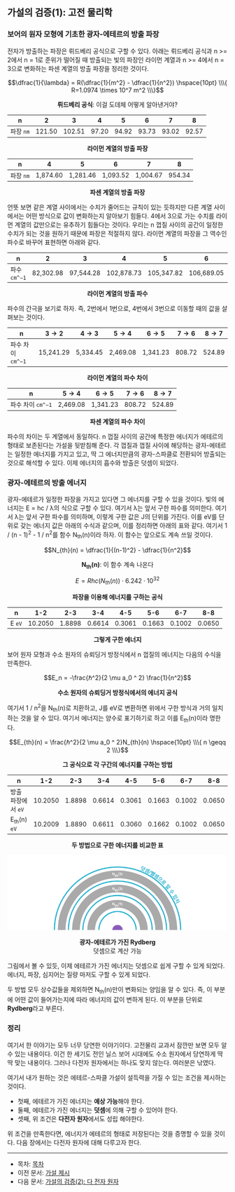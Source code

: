 ## 가설의 검증(1): 고전 물리학

### 보어의 원자 모형에 기초한 광자-에테르의 방출 파장

전자가 방출하는 파장은 뤼드베리 공식으로 구할 수 있다. 아래는 뤼드베리 공식과 n >= 2에서 n = 1로 준위가 떨어질 때 방출되는 빛의 파장인 라이먼 계열과 n >= 4에서 n = 3으로 변화하는 파센 계열의 방출 파장을 정리한 것이다.

$$\dfrac{1}{\lambda} = R(\dfrac{1}{m^2} - \dfrac{1}{n^2}) \hspace{10pt} \\\{ R=1.0974 \times 10^7 m^2 \\\}$$

<p align="center"><strong>뤼드베리 공식</strong>: 이걸 도데체 어떻게 알아낸거야?</p>

| n         | 2      | 3      | 4     | 5     | 6     | 7     | 8     |
| --------- | ------ | ------ | ----- | ----- | ----- | ----- | ----- |
| 파장 `nm` | 121.50 | 102.51 | 97.20 | 94.92 | 93.73 | 93.02 | 92.57 |

<p align="center"><strong>라이먼 계열의 방출 파장</strong></p>

| n         | 4        | 5        | 6        | 7        | 8      |
| --------- | -------- | -------- | -------- | -------- | ------ |
| 파장 `nm` | 1,874.60 | 1,281.46 | 1,093.52 | 1,004.67 | 954.34 |

<p align="center"><strong>파센 계열의 방출 파장</strong></p>

언뜻 보면 같은 계열 사이에서는 수치가 줄어드는 규칙이 있는 듯하지만 다른 계열 사이에서는 어떤 방식으로 값이 변화하는지 알아보기 힘들다. 4에서 3으로 가는 수치를 라이먼 계열의 값만으로는 유추하기 힘들다는 것이다. 우리는 n 껍질 사이의 공간이 일정한 수치가 되는 것을 원하기 때문에 파장은 적절하지 않다. 라이먼 계열의 파장을 그 역수인 파수로 바꾸어 표현하면 아래와 같다.

| n            | 2         | 3         | 4          | 5          | 6          | 7          | 8          |
| ------------ | --------- | --------- | ---------- | ---------- | ---------- | ---------- | ---------- |
| 파수 `cm^−1` | 82,302.98 | 97,544.28 | 102,878.73 | 105,347.82 | 106,689.05 | 107,497.77 | 108,022.67 |

<p align="center"><strong>라이먼 계열의 방출 파수</strong></p>

파수의 간극을 보기로 하자. 즉, 2번에서 1번으로, 4번에서 3번으로 이동할 때의 값을 살펴보는 것이다.

| n                 | $3 \to 2$ | $4 \to 3$ | $5 \to 4$ | $6 \to 5$ | $7 \to 6$ | $8 \to 7$ |
| ----------------- | --------- | --------- | --------- | --------- | --------- | --------- |
| 파수 차이 `cm^−1` | 15,241.29 | 5,334.45  | 2,469.08  | 1,341.23  | 808.72    | 524.89    |

<p align="center"><strong>라이먼 계열의 파수 차이</strong></p>

| n                 | $5 \to 4$ | $6 \to 5$ | $7 \to 6$ | $8 \to 7$ |
| ----------------- | --------- | --------- | --------- | --------- |
| 파수 차이 `cm^−1` | 2,469.08  | 1,341.23  | 808.72    | 524.89    |

<p align="center"><strong>파센 계열의 파수 차이</strong></p>

파수의 차이는 두 계열에서 동일하다. n 껍질 사이의 공간에 특정한 에너지가 에테르의 형태로 보존된다는 가설을 뒷받침해 준다. 각 껍질과 껍질 사이에 해당하는 광자-에테르는 일정한 에너지를 가지고 있고, 딱 그 에너지만큼의 광자-스파클로 전환되어 방출되는 것으로 해석할 수 있다. 이제 에너지의 흡수와 방출은 덧셈이 되었다.

### 광자-에테르의 방출 에너지

광자-에테르가 일정한 파장을 가지고 있다면 그 에너지를 구할 수 있을 것이다. 빛의 에너지는 E = hc / λ의 식으로 구할 수 있다. 여기서 λ는 앞서 구한 파수를 의미한다. 여기서 λ는 앞서 구한 파수를 의미하며, 이렇게 구한 값은 J의 단위를 가진다. 이를 eV를 단위로 갖는 에너지 값은 아래의 수식과 같으며, 이를 정리하면 아래의 표와 같다. 여기서 1 / (n - 1)<sup>2</sup> - 1 / n<sup>2</sup>를 함수 N<sub>th</sub>(n)이라 하자. 이 함수는 앞으로도 계속 쓰일 것이다.

$$N_{th}(n) = \dfrac{1}{(n-1)^2} - \dfrac{1}{n^2}$$

<p align="center"><strong>N<sub>th</sub>(n)</strong>: 이 함수 계속 나온다</p>

$$E = Rhc(N_{th}(n))\cdot6.242\cdot10^{32}$$

<p align="center"><strong>파장을 이용해 에너지를 구하는 공식</strong></p>

| n      | 1-2     | 2-3    | 3-4    | 4-5    | 5-6    | 6-7    | 8-8    |
| ------ | ------- | ------ | ------ | ------ | ------ | ------ | ------ |
| E `eV` | 10.2050 | 1.8898 | 0.6614 | 0.3061 | 0.1663 | 0.1002 | 0.0650 |

<p align="center"><strong>그렇게 구한 에너지</strong></p>

보어 원자 모형과 수소 원자의 슈뢰딩거 방정식에서 n 껍질의 에너지는 다음의 수식을 만족한다.

$$E_n = -\frac{ℏ^2}{2 \mu a_0 ^ 2} \frac{1}{n^2}$$

<p align="center"><strong>수소 원자의 슈뢰딩거 방정식에서의 에너지 공식</strong></p>

여기서 1 / n<sup>2</sup>을 N<sub>th</sub>(n)로 치환하고, J를 eV로 변환하면 위에서 구한 방식과 거의 일치하는 것을 알 수 있다. 여기서 에너지는 양수로 표기하기로 하고 이를 E<sub>th</sub>(n)이라 명한다.

$$E_{th}(n) = \frac{ℏ^2}{2 \mu a_0 ^ 2}N_{th}(n) \hspace{10pt} \\\{ n \geqq 2 \\\}$$

<p align="center"><strong>그 공식으로 각 구간의 에너지를 구하는 방법</strong></p>

| n                      | 1-2     | 2-3    | 3-4    | 4-5    | 5-6    | 6-7    | 8-8    |
| ---------------------- | ------- | ------ | ------ | ------ | ------ | ------ | ------ |
| 방출 파장에서 `eV`     | 10.2050 | 1.8898 | 0.6614 | 0.3061 | 0.1663 | 0.1002 | 0.0650 |
| E<sub>th</sub>(n) `eV` | 10.2009 | 1.8890 | 0.6611 | 0.3060 | 0.1662 | 0.1002 | 0.0650 |

<p align="center"><strong>두 방법으로 구한 에너지를 비교한 표</strong></p>

<p align="center">
 <img src="../images/pic5.png">
</p>

<p align="center"><strong>광자-에테르가 가진 Rydberg</strong><br>덧셈으로 계산 가능</p>

그림에서 볼 수 있듯, 이제 에테르가 가진 에너지는 덧셈으로 쉽게 구할 수 있게 되었다. 에너지, 파장, 심지어는 질량 마저도 구할 수 있게 되었다.

두 방법 모두 상수값들을 제외하면 N<sub>th</sub>(n)만이 변화되는 양임을 알 수 있다. 즉, 이 부분에 어떤 값이 들어가는지에 따라 에너지의 값이 변하게 된다. 이 부분을 단위로 <strong>Rydberg</strong>라고 부른다.

### 정리

여기서 한 이야기는 모두 너무 당연한 이야기이다. 고전물리 교과서 잠깐만 보면 모두 알 수 있는 내용이다. 이건 한 세기도 전인 닐스 보어 시대에도 수소 원자에서 당연하게 딱딱 맞는 내용이다. 그러나 다전자 원자에서는 하나도 맞지 않는다. 여러분은 낚였다.

여기서 내가 원하는 것은 에테르-스파클 가설이 설득력을 가질 수 있는 조건을 제시하는 것이다.

-   첫째, 에테르가 가진 에너지는 **예상 가능**해야 한다.
-   둘째, 에테르가 가진 에너지는 **덧셈**에 의해 구할 수 있어야 한다.
-   셋째, 위 조건은 **다전자 원자**에서도 성립 해야한다.

위 조건을 만족한다면, 에너지가 에테르의 형태로 저장된다는 것을 증명할 수 있을 것이다. 다음 장에서는 다전자 원자에 대해 다루고자 한다.

---

-   목차: [목차](./intro.md)
-   이전 문서: [가설 제시](./hypothesis.md)
-   다음 문서: [가설의 검증(2): 다 전자 원자](./atomic_spectra_data.md)
